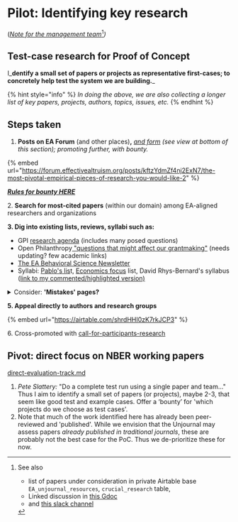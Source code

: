 # Pilot: Identifying key research

([_Note for the management team_](#user-content-fn-1)[^1]_)_

## Test-case research for Proof of Concept

I\_**dentify a small set of papers or projects as representative first-cases; to concretely help test the system we are building.**\_

{% hint style="info" %}
_In doing the above, we are also collecting a longer list of key papers, projects, authors, topics, issues, etc._
{% endhint %}

## Steps taken

1. **Posts on EA Forum** (and other places)**,** [_and form_](https://airtable.com/shrdHHI0zK7rkJCP3) _(see view at bottom of this section); promoting further, with bounty._

{% embed url="https://forum.effectivealtruism.org/posts/kftzYdmZf4nj2ExN7/the-most-pivotal-empirical-pieces-of-research-you-would-like-2" %}

[_**Rules for bounty HERE**_](https://docs.google.com/document/d/17Z4ENov9BYvbvrtFju1X5d8-mD0vCdyagSPd9ArSC2Y/edit)

2\. **Search for most-cited papers** (within our domain) among EA-aligned researchers and organizations

**3. Dig into existing lists, reviews, syllabi such as:**

* GPI [research agenda](https://globalprioritiesinstitute.org/research-agenda-web-version/#22\_Epistemological\_issues) (includes many posed questions)
* Open Philanthropy[ "questions that might affect our grantmaking"](https://www.openphilanthropy.org/blog/technical-and-philosophical-questions-might-affect-our-grantmaking) (needs updating? few academic links)
* [The EA Behavioral Science Newsletter](https://preview.mailerlite.com/m9i6r0j7h9)
* Syllabi: [Pablo's lis](http://www.stafforini.com/blog/effective-altruism-syllabi/)t, [Economics focus](https://effective-giving-marketing.gitbook.io/economics-for-ea-and-vice-versa/existing-resources-programs-examples) list, David Rhys-Bernard's syllabus ([link to my commented/highlighted version)](https://docs.google.com/document/d/1LeHrhhAcSWGQze6nSeaA9eNIXoG2vqPKM6-PrHognR0/edit)

<details>

<summary>Consider: <strong>'Mistakes' pages?</strong></summary>

* [Givewell](https://www.givewell.org/about/our-mistakes) (mainly _operational mistakes)_

<!---->

* [ACX/Scott Alexander](https://astralcodexten.substack.com/p/mistakes?s=r)

Not very relevant (because mainly operational)

</details>

**5. Appeal directly to authors and research groups**

{% embed url="https://airtable.com/shrdHHI0zK7rkJCP3" %}

6\. Cross-promoted with [call-for-participants-research](../../readme-1/call-for-participants-research/ "mention")

## Pivot: direct focus on NBER working papers

[direct-evaluation-track.md](../../policies-projects-evaluation-workflow/considering-projects/direct-evaluation-track.md "mention")

1. _Pete Slattery:_ "Do a complete test run using a single paper and team…" Thus I aim to identify a small set of papers (or projects), maybe 2-3, that seem like good test and example cases. Offer a ‘bounty’ for 'which projects do we choose as test cases'.
2. Note that much of the work identified here has already been peer-reviewed and 'published'. While we envision that the Unjournal may assess papers _already published in traditional journals_, these are probably not the best case for the PoC. Thus we de-prioritize these for now.

[^1]: See also

    * list of papers under consideration in private Airtable base `EA_unjournal_resources`, `crucial_research` table,
    * Linked discussion in [this Gdoc](https://docs.google.com/document/d/14HXHQTqwJ5VOw-SBoJD8Sd3jathdO9geKdmhdOOx\_Gw/edit#heading=h.b6n4xb3q8q3c)
    * and [this slack channel](https://docs.google.com/document/d/14HXHQTqwJ5VOw-SBoJD8Sd3jathdO9geKdmhdOOx\_Gw/edit)
